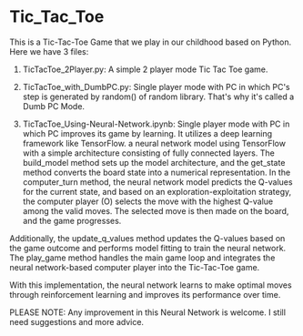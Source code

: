 # Tic_Tac_Toe
This is a Tic-Tac-Toe Game that we play in our childhood based on Python. Here we have 3 files:

1. TicTacToe_2Player.py: A simple 2 player mode Tic Tac Toe game.

2. TicTacToe_with_DumbPC.py: Single player mode with PC in which PC's step is generated by random() of random library. That's why it's called a Dumb PC Mode.

3. TicTacToe_Using-Neural-Network.ipynb: Single player mode with PC in which PC improves its game by learning. It utilizes a deep learning framework like TensorFlow. a neural network model using TensorFlow with a simple architecture consisting of fully connected layers. The build_model method sets up the model architecture, and the get_state method converts the board state into a numerical representation. In the computer_turn method, the neural network model predicts the Q-values for the current state, and based on an exploration-exploitation strategy, the computer player (O) selects the move with the highest Q-value among the valid moves. The selected move is then made on the board, and the game progresses.

Additionally, the update_q_values method updates the Q-values based on the game outcome and performs model fitting to train the neural network. The play_game method handles the main game loop and integrates the neural network-based computer player into the Tic-Tac-Toe game.

With this implementation, the neural network learns to make optimal moves through reinforcement learning and improves its performance over time.

PLEASE NOTE: Any improvement in this Neural Network is welcome. I still need suggestions and more advice.
